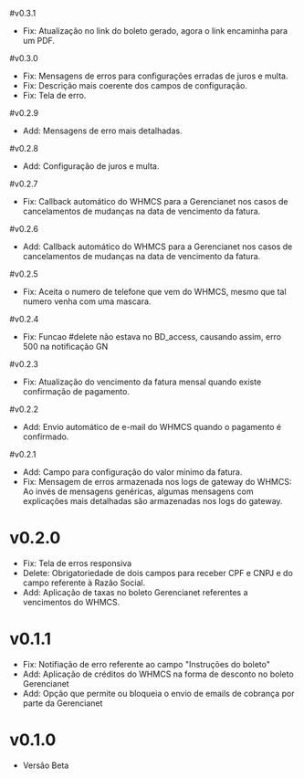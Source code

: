 #v0.3.1

* Fix:  Atualização no link do boleto gerado, agora o link encaminha para um PDF.

#v0.3.0

* Fix: Mensagens de erros para configurações erradas de juros e multa.
* Fix: Descrição mais coerente dos campos de configuração.
* Fix: Tela de erro.

#v0.2.9

* Add: Mensagens de erro mais detalhadas.

#v0.2.8

* Add: Configuração de juros e multa.

#v0.2.7

* Fix: Callback automático do WHMCS para a Gerencianet nos casos de cancelamentos de mudanças na data de vencimento da fatura.

#v0.2.6

* Add: Callback automático do WHMCS para a Gerencianet nos casos de cancelamentos de mudanças na data de vencimento da fatura.

#v0.2.5

* Fix: Aceita o numero de telefone que vem do WHMCS, mesmo que tal numero venha com uma mascara.

#v0.2.4

* Fix: Funcao #delete não estava no BD_access, causando assim, erro 500 na notificação GN

#v0.2.3

* Fix: Atualização do vencimento da fatura mensal quando existe confirmação de pagamento. 


#v0.2.2

* Add: Envio automático de e-mail do WHMCS quando o pagamento é confirmado. 

#v0.2.1

* Add: Campo para configuração do valor mínimo da fatura.
* Fix: Mensagem de erros armazenada nos logs de gateway do WHMCS: Ao invés de mensagens genéricas, algumas mensagens com explicações mais detalhadas são armazenadas nos logs do gateway. 

# v0.2.0

* Fix: Tela de erros responsiva
* Delete: Obrigatoriedade de dois campos para receber CPF e CNPJ e do campo referente à Razão Social. 
* Add: Aplicação de taxas no boleto Gerencianet referentes a vencimentos do WHMCS.


# v0.1.1

* Fix: Notifiação de erro referente ao campo "Instruções do boleto"
* Add: Aplicação de créditos do WHMCS na forma de desconto no boleto Gerencianet
* Add: Opção que permite ou bloqueia o envio de emails de cobrança por parte da Gerencianet 

# v0.1.0

* Versão Beta
